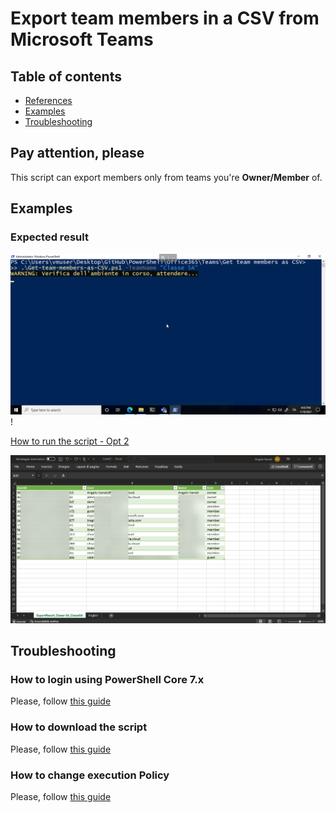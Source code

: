 # Export team members in a CSV from Microsoft Teams

## Table of contents

* [References](https://github.com/AngelusGi/PowerShell/tree/master/Office365/Teams/Get%20team%20members%20as%20CSV/Attendance%20Report#references)
* [Examples](https://github.com/AngelusGi/PowerShell/tree/master/Office365/Teams/Get%20team%20members%20as%20CSV/Attendance%20Report#examples)
* [Troubleshooting](https://github.com/AngelusGi/PowerShell/tree/master/Office365/Teams/Get%20team%20members%20as%20CSV/Attendance%20Report#troubleshooting)

## Pay attention, please

This script can export members only from teams you're **Owner/Member** of.

## Examples

### Expected result

![How to run the script - Opt 1](https://raw.githubusercontent.com/AngelusGi/PowerShell/master/Office365/Teams/Get%20team%20members%20as%20CSV/Screenshot/How-to-run-the-script-parameter.gif)!

[How to run the script - Opt 2](https://raw.githubusercontent.com/AngelusGi/PowerShell/master/Office365/Teams/Get%20team%20members%20as%20CSV/Screenshot/How-to-run-the-script-pipeline.gif)

![Export example](https://raw.githubusercontent.com/AngelusGi/PowerShell/master/Office365/Teams/Get%20team%20members%20as%20CSV/Screenshot/Export-example.png)

## Troubleshooting

### How to login using PowerShell Core 7.x

Please, follow [this guide](https://github.com/AngelusGi/PowerShell/tree/master/Others/How%20to%20login%20using%20PowerShell%20Core)

### How to download the script

Please, follow [this guide](https://github.com/AngelusGi/PowerShell/tree/master/Others/How%20to%20download%20single%20file%20from%20GitHub)

### How to change execution Policy

Please, follow [this guide](https://github.com/AngelusGi/PowerShell/tree/master/Others/Resolve%20errors%20about%20Execution%20Policy)
